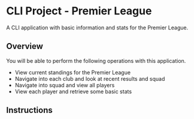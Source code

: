 # CLI Project - Premier League

A CLI application with basic information and stats for the Premier League.

## Overview

You will be able to perform the following operations with this application.
- View current standings for the Premier League
- Navigate into each club and look at recent results and squad
- Navigate into squad and view all players
- View each player and retrieve some basic stats

## Instructions
